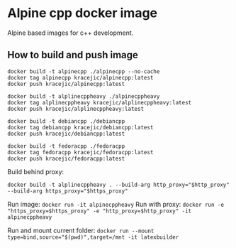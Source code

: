 # Alpine cpp docker image

Alpine based images for c++ development.


## How to build and push image

```
docker build -t alpinecpp ./alpinecpp --no-cache
docker tag alpinecpp kracejic/alpinecpp:latest
docker push kracejic/alpinecpp:latest

docker build -t alplinecppheavy ./alpinecppheavy
docker tag alplinecppheavy kracejic/alplinecppheavy:latest
docker push kracejic/alplinecppheavy:latest

docker build -t debiancpp ./debiancpp
docker tag debiancpp kracejic/debiancpp:latest
docker push kracejic/debiancpp:latest

docker build -t fedoracpp ./fedoracpp
docker tag fedoracpp kracejic/fedoracpp:latest
docker push kracejic/fedoracpp:latest
```

Build behind proxy:
```
docker build -t alplinecppheavy . --build-arg http_proxy="$http_proxy" --build-arg https_proxy="$https_proxy"
```

Run image: `docker run -it alpinecppheavy`
Run with proxy: `docker run -e "https_proxy=$https_proxy" -e "http_proxy=$http_proxy" -it alpinecppheavy`

Run and mount current folder: `docker run --mount type=bind,source="$(pwd)",target=/mnt -it latexbuilder`

